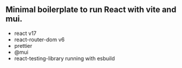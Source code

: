 ## Minimal boilerplate to run React with vite and mui.

- react v17
- react-router-dom v6
- prettier
- @mui
- react-testing-library running with esbuild
